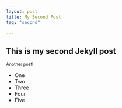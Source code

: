 ```yaml
---
layout: post
title: My Second Post
tag: "second"

---
```


<h2>This is my second Jekyll post</h2>

<small>Another post!</small>

<ul>
	<li>One</li>
	<li>Two</li>
	<li>Three</li>
	<li>Four</li>
	<li>Five</li>
	
</ul>